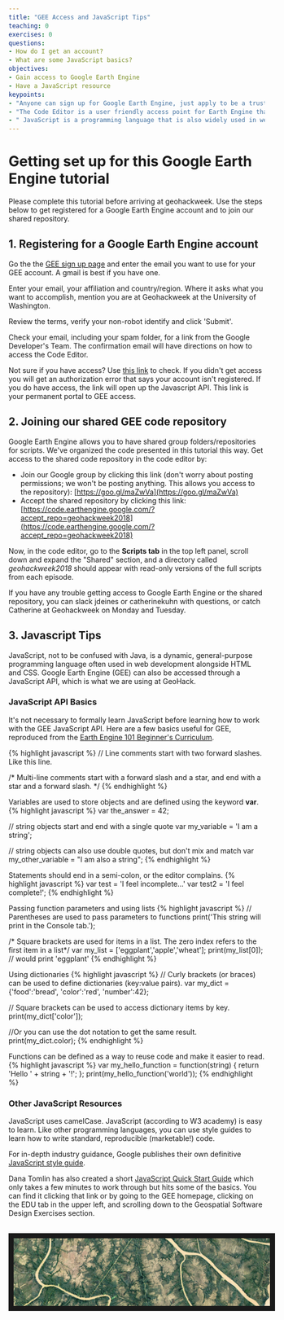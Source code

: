 ```yaml
---
title: "GEE Access and JavaScript Tips"
teaching: 0
exercises: 0
questions:
- How do I get an account?
- What are some JavaScript basics?
objectives:
- Gain access to Google Earth Engine
- Have a JavaScript resource
keypoints:
- "Anyone can sign up for Google Earth Engine, just apply to be a trusted tester."
- "The Code Editor is a user friendly access point for Earth Engine that uses the JavaScript API."
- " JavaScript is a programming language that is also widely used in web development."
---
```

# Getting set up for this Google Earth Engine tutorial

Please complete this tutorial before arriving at geohackweek.
Use the steps below to get registered for a Google Earth Engine account and to join our shared repository.

## 1. Registering for a Google Earth Engine account

Go the the [GEE sign up page](https://signup.earthengine.google.com/#!/) and enter the email you want to use for your GEE account. A gmail is best if you have one.

Enter your email, your affiliation and country/region. Where it asks what you want to accomplish, mention you are at Geohackweek at the University of Washington.

Review the terms, verify your non-robot identify and click 'Submit'.

Check your email, including your spam folder, for a link from the Google Developer's Team. The confirmation email will have directions on how to access the Code Editor.

Not sure if you have access? Use [this link](https://code.earthengine.google.com/) to check. If you didn't get access you will get an authorization error that says your account isn't registered. If you do have access, the link will open up the Javascript API. This link is your permanent portal to GEE access.

## 2. Joining our shared GEE code repository

Google Earth Engine allows you to have shared group folders/repositories for scripts. We've organized the code presented in this tutorial this way. Get access to the shared code repository in the code editor by:

- Join our Google group by clicking this link (don't worry about posting permissions; we won't  be posting anything. This allows you access to the repository): [https://goo.gl/maZwVa](https://goo.gl/maZwVa)
- Accept the shared repository by clicking this link: [https://code.earthengine.google.com/?accept_repo=geohackweek2018](https://code.earthengine.google.com/?accept_repo=geohackweek2018)

Now, in the code editor, go to the **Scripts tab** in the top left panel, scroll down and expand the "Shared" section, and a directory called *geohackweek2018* should appear with read-only versions of the full scripts from each episode.

If you have any trouble getting access to Google Earth Engine or the shared repository, you can slack jdeines or catherinekuhn with questions, or catch Catherine at Geohackweek on Monday and Tuesday.


## 3. Javascript Tips

JavaScript, not to be confused with Java, is a dynamic, general-purpose programming language often used in web development alongside HTML and CSS. Google Earth Engine (GEE) can also be accessed through a JavaScript API, which is what we are using at GeoHack.

### JavaScript API Basics

It's not necessary to formally learn JavaScript before learning how to work with the GEE JavaScript API. Here are a few basics useful for GEE, reproduced from the [Earth Engine 101 Beginner's Curriculum](https://docs.google.com/document/d/1ZxRKMie8dfTvBmUNOO0TFMkd7ELGWf3WjX0JvESZdOE/edit).

{% highlight javascript %}
// Line comments start with two forward slashes. Like this line.

/* Multi-line comments start with a forward slash and a star,
and end with a star and a forward slash. */
{% endhighlight %}

Variables are used to store objects and are defined using the keyword **var**.
{% highlight javascript %}
var the_answer = 42;

// string objects start and end with a single quote
var my_variable = 'I am a string';

// string objects can also use double quotes, but don't mix and match
var my_other_variable = "I am also a string";
{% endhighlight %}

Statements should end in a semi-colon, or the editor complains.
{% highlight javascript %}
var test = 'I feel incomplete...'
var test2 = 'I feel complete!';
{% endhighlight %}

Passing function parameters and using lists
{% highlight javascript %}
// Parentheses are used to pass parameters to functions
print('This string will print in the Console tab.');

/* Square brackets are used for items in a list.
The zero index refers to the first item in a list*/
var my_list = ['eggplant','apple','wheat'];
print(my_list[0]); // would print 'eggplant'
{% endhighlight %}

Using dictionaries
{% highlight javascript %}
// Curly brackets (or braces) can be used to define dictionaries (key:value pairs).
var my_dict = {'food':'bread', 'color':'red', 'number':42};

// Square brackets can be used to access dictionary items by key.
print(my_dict['color']);

//Or you can use the dot notation to get the same result.
print(my_dict.color);
{% endhighlight %}

Functions can be defined as a way to reuse code and make it easier to read.
{% highlight javascript %}
var my_hello_function = function(string) {
  return 'Hello ' + string + '!';
};
print(my_hello_function('world'));
{% endhighlight %}


### Other JavaScript Resources
JavaScript uses camelCase. JavaScript (according to W3 academy) is easy to learn. Like other programming languages, you can use style guides to learn how to write standard, reproducible (marketable!) code.

For in-depth industry guidance, Google publishes their own definitive [JavaScript style guide](http://google.github.io/styleguide/jsguide.html).

Dana Tomlin has also created a short [JavaScript Quick Start Guide](https://drive.google.com/file/d/0B3H1GYZLzLKCckwwVjZfVmdPNDA/view) which only takes a few minutes to work through but hits some of the basics. You can find it clicking that link or by going to the GEE homepage, clicking on the EDU tab in the upper left, and scrolling down to the Geospatial Software Design Exercises section.

<br>
<img src="../fig/00_spaceland.png" border = "10">
<br><br>
